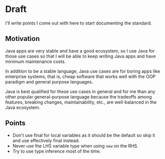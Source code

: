 # Draft

I'll write points I come out with here to start documenting the standard.

## Motivation

Java apps are very stable and have a good ecosystem, so I use Java for those
use cases so that I will be able to keep writing Java apps and have minimum
maintenance costs.

In addition to be a stable language, Java use cases are for boring apps like
enterprise systems, that is, cheap software that works well with the OOP
paradigm and general purpose languages.

Java is best qualified for these use cases in general and for me than any other
popular general-purpose language because the tradeoffs among features, breaking
changes, maintainability, etc., are well-balanced in the Java ecosystem. 

## Points

- Don't use final for local variables as it should be the default so skip it 
  and use effectively final instead.
- Never use the LHS variable type when using `new` on the RHS.
- Try to use type inference most of the time.

